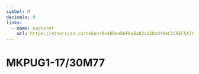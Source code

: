 ```yaml
---
symbol: M
decimals: 0
links:
  - name: explorer
    url: https://etherscan.io/token/0x4BDeebbF6aEa92a12Dc040eC1C9EC5A7F0f81237
---
```


# MKPUG1-17/30M77
